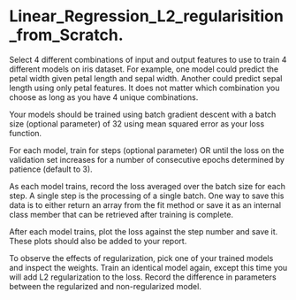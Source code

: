 # Linear_Regression_L2_regularisition_from_Scratch.

Select 4 different combinations of input and output features to use to train 4 different models on iris dataset. For example, one model could predict the petal width given petal length and sepal width. Another could predict sepal length using only petal features. It does not matter which combination you choose as long as you have 4 unique combinations.

Your models should be trained using batch gradient descent with a batch size (optional parameter) of 32 using mean squared error as your loss function.

For each model, train for 
 steps (optional parameter) OR until the loss on the validation set increases for a number of consecutive epochs determined by patience (default to 3).

As each model trains, record the loss averaged over the batch size for each step. A single step is the processing of a single batch. One way to save this data is to either return an array from the fit method or save it as an internal class member that can be retrieved after training is complete.

After each model trains, plot the loss against the step number and save it. These plots should also be added to your report.

To observe the effects of regularization, pick one of your trained models and inspect the weights. Train an identical model again, except this time you will add L2 regularization to the loss. Record the difference in parameters between the regularized and non-regularized model.
